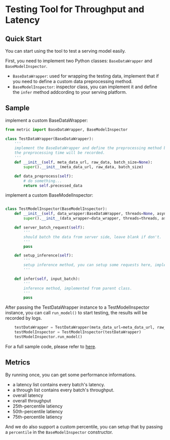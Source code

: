 # Testing Tool for Throughput and Latency

## Quick Start 

You can start using the tool to test a serving model easily. 

First, you need to implement two Python classes: `BaseDataWrapper` and `BaseModelInspector`.

- `BaseDataWrapper`: used for wrapping the testing data, implement that if you need to define a custom data preprocessing method.
- `BaseModelInspector`: inspector class, you can implement it and define the `infer` method addcording to your serving platform.

## Sample

implement a custom BaseDataWrapper:

```python
from metric import BaseDataWrapper, BaseModelInspector

class TestDataWrapper(BaseDataWrapper):
    '''
    implement the BaseDataWrapper and define the preprocessing method by yourself.
    the preprocessing time will be recorded.
    '''
    def __init__(self, meta_data_url, raw_data, batch_size=None):
        super().__init__(meta_data_url, raw_data, batch_size)

    def data_preprocess(self):
        # do something...
        return self.precessed_data 

```

implement a custom BaseModelInspector:

```python

class TestModelInspector(BaseModelInspector):
    def __init__(self, data_wrapper:BaseDataWrapper, threads=None, asynchronous=None, percentile=None, sla=None):
        super().__init__(data_wrapper=data_wrapper, threads=threads, asynchronous=asynchronous, percentile=percentile, sla=sla)

    def server_batch_request(self):
        '''
        should batch the data from server side, leave blank if don't.
        '''
        pass

    def setup_inference(self):
        '''
        setup inference method, you can setup some requests here, implemented from parent class.
        '''

    def infer(self, input_batch):
        '''
        inference method, implemented from parent class.
        '''
        pass
```

After passing the TestDataWrapper instance to a TestModelInspector instance, you can call `run_model()` to start testing, the results will be recorded by logs.

```python
    testDataWrapper = TestDataWrapper(meta_data_url=meta_data_url, raw_data=fake_image_data, batch_size=16) # set batch size here.
    testModelInspector = TestModelInspector(testDataWrapper)
    testModelInspector.run_model() 
```

For a full sample code, please refer to [here](./sample.py).

## Metrics

By running once, you can get some performance informations.

- a latency list contains every batch's latency.
- a through list contains every batch's throughput.
- overall latency
- overall throughput
- 25th-percentile latiency
- 50th-percentile latiency
- 75th-percentile latiency

And we do also support a custom percentile, you can setup that by passing a `percentile` in the `BaseModelInspector` constructor. 